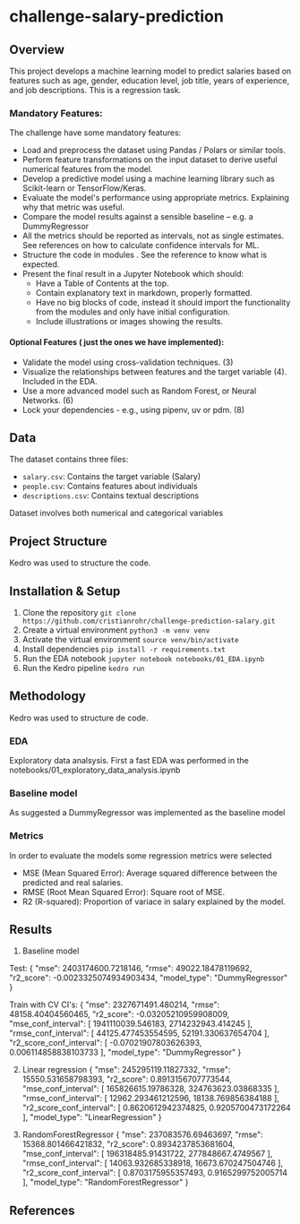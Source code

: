# challenge-salary-prediction

## Overview

This project develops a machine learning model to predict salaries based on features such as age, gender, education level, job title, years of experience, and job descriptions. This is a regression task.

### Mandatory Features:

The challenge have some mandatory features:
- Load and preprocess the dataset using Pandas / Polars or similar tools.
- Perform feature transformations on the input dataset to derive useful numerical features from the model.
- Develop a predictive model using a machine learning library such as Scikit-learn or TensorFlow/Keras.
- Evaluate the model's performance using appropriate metrics. Explaining why that metric was useful.
- Compare the model results against a sensible baseline – e.g. a DummyRegressor
- All the metrics should be reported as intervals, not as single estimates. See references on how to calculate confidence intervals for ML.
- Structure the code in modules . See the reference to know what is expected.
- Present the final result in a Jupyter Notebook which should:
  - Have a Table of Contents at the top.
  - Contain explanatory text in markdown, properly formatted.
  - Have no big blocks of code, instead it should import the functionality from the modules and only have initial configuration.
  - Include illustrations or images showing the results.

#### Optional Features ( just the ones we have implemented):
- Validate the model using cross-validation techniques. (3)
- Visualize the relationships between features and the target variable (4). Included in the EDA.
- Use a more advanced model such as Random Forest, or Neural Networks. (6)
- Lock your dependencies - e.g., using pipenv, uv or pdm. (8)


## Data

The dataset contains three files:
- `salary.csv`: Contains the target variable (Salary)
- `people.csv`: Contains features about individuals
- `descriptions.csv`: Contains textual descriptions

Dataset involves both numerical and categorical variables

## Project Structure

Kedro was used to structure the code.

## Installation & Setup

1. Clone the repository
`git clone https://github.com/cristianrohr/challenge-prediction-salary.git`
2. Create a virtual environment
`python3 -m venv venv`
3. Activate the virtual environment
`source venv/bin/activate`
4. Install dependencies
`pip install -r requirements.txt`
5. Run the EDA notebook
`jupyter notebook notebooks/01_EDA.ipynb`
6. Run the Kedro pipeline
`kedro run`

## Methodology

Kedro was used to structure de code.

### EDA

Exploratory data analsysis. First a fast EDA was performed in the notebooks/01_exploratory_data_analysis.ipynb

### Baseline model

As suggested a DummyRegressor was implemented as the baseline model

### Metrics

In order to evaluate the models some regression metrics were selected

 - MSE (Mean Squared Error): Average squared difference between the predicted and real salaries.
 - RMSE (Root Mean Squared Error): Square root of MSE.
 - R2 (R-squared): Proportion of variace in salary explained by the model.

## Results
1. Baseline model 

Test:
{
  "mse": 2403174600.7218146,
  "rmse": 49022.18478119692,
  "r2_score": -0.0023325074934903434,
  "model_type": "DummyRegressor"
}

Train with CV CI's:
{
  "mse": 2327671491.480214,
  "rmse": 48158.40404560465,
  "r2_score": -0.03205210959908009,
  "mse_conf_interval": [
    1941110039.546183,
    2714232943.414245
  ],
  "rmse_conf_interval": [
    44125.477453554595,
    52191.330637654704
  ],
  "r2_score_conf_interval": [
    -0.07021907803626393,
    0.006114858838103733
  ],
  "model_type": "DummyRegressor"
}

2. Linear regression
{
  "mse": 245295119.11827332,
  "rmse": 15550.531658798393,
  "r2_score": 0.8913156707773544,
  "mse_conf_interval": [
    165826615.19786328,
    324763623.03868335
  ],
  "rmse_conf_interval": [
    12962.293461212596,
    18138.769856384188
  ],
  "r2_score_conf_interval": [
    0.8620612942374825,
    0.9205700473172264
  ],
  "model_type": "LinearRegression"
}

3. RandomForestRegressor
{
  "mse": 237083576.69463697,
  "rmse": 15368.801466421832,
  "r2_score": 0.8934237853681604,
  "mse_conf_interval": [
    196318485.91431722,
    277848667.4749567
  ],
  "rmse_conf_interval": [
    14063.932685338918,
    16673.670247504746
  ],
  "r2_score_conf_interval": [
    0.8703175955357493,
    0.9165299752005714
  ],
  "model_type": "RandomForestRegressor"
}

## References
